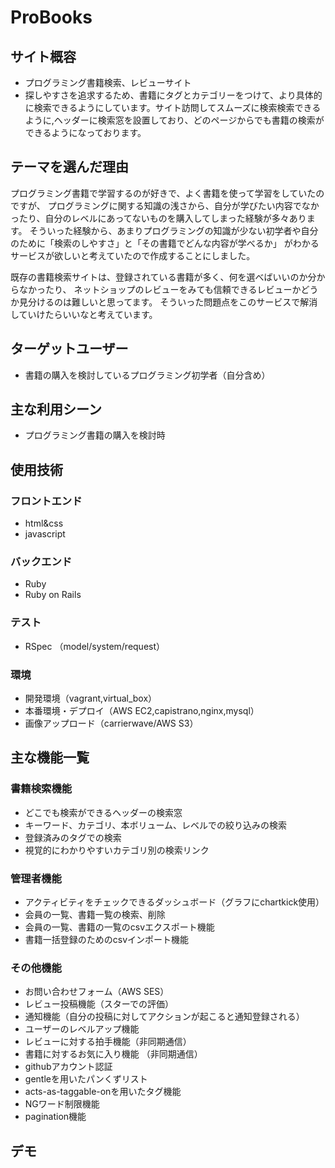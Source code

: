 ProBooks
========
## サイト概容
- プログラミング書籍検索、レビューサイト
- 探しやすさを追求するため、書籍にタグとカテゴリーをつけて、より具体的に検索できるようにしています。サイト訪問してスムーズに検索検索できるように,ヘッダーに検索窓を設置しており、どのページからでも書籍の検索ができるようになっております。

## テーマを選んだ理由
プログラミング書籍で学習するのが好きで、よく書籍を使って学習をしていたのですが、
プログラミングに関する知識の浅さから、自分が学びたい内容でなかったり、自分のレベルにあってないものを購入してしまった経験が多々あります。
そういった経験から、あまりプログラミングの知識が少ない初学者や自分のために「検索のしやすさ」と「その書籍でどんな内容が学べるか」
がわかるサービスが欲しいと考えていたので作成することにしました。

既存の書籍検索サイトは、登録されている書籍が多く、何を選べばいいのか分からなかったり、
ネットショップのレビューをみても信頼できるレビューかどうか見分けるのは難しいと思ってます。
そういった問題点をこのサービスで解消していけたらいいなと考えています。

## ターゲットユーザー
- 書籍の購入を検討しているプログラミング初学者（自分含め）

## 主な利用シーン
- プログラミング書籍の購入を検討時

## 使用技術
### フロントエンド
- html&css
- javascript
### バックエンド
- Ruby
- Ruby on Rails
### テスト
- RSpec （model/system/request）
### 環境
- 開発環境（vagrant,virtual_box）
- 本番環境・デプロイ（AWS EC2,capistrano,nginx,mysql）
- 画像アップロード（carrierwave/AWS S3）

## 主な機能一覧
### 書籍検索機能
- どこでも検索ができるヘッダーの検索窓
- キーワード、カテゴリ、本ボリューム、レベルでの絞り込みの検索
- 登録済みのタグでの検索
- 視覚的にわかりやすいカテゴリ別の検索リンク
### 管理者機能
- アクティビティをチェックできるダッシュボード（グラフにchartkick使用）
- 会員の一覧、書籍一覧の検索、削除
- 会員の一覧、書籍の一覧のcsvエクスポート機能
- 書籍一括登録のためのcsvインポート機能
### その他機能
- お問い合わせフォーム（AWS SES）
- レビュー投稿機能（スターでの評価）
- 通知機能（自分の投稿に対してアクションが起こると通知登録される）
- ユーザーのレベルアップ機能
- レビューに対する拍手機能（非同期通信）
- 書籍に対するお気に入り機能 （非同期通信）
- githubアカウント認証
- gentleを用いたパンくずリスト
- acts-as-taggable-onを用いたタグ機能
- NGワード制限機能
- pagination機能

## デモ
